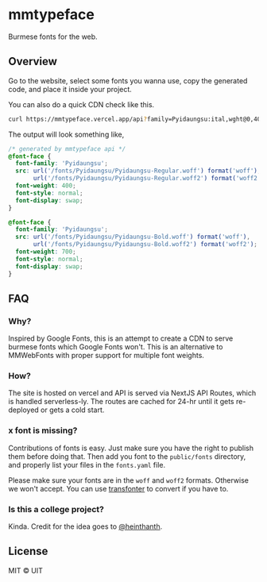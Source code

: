 # mmtypeface

Burmese fonts for the web.

## Overview

Go to the website, select some fonts you wanna use, copy the generated code, and place it inside your project.

You can also do a quick CDN check like this.

```bash
curl https://mmtypeface.vercel.app/api?family=Pyidaungsu:ital,wght@0,400;0,700
```

The output will look something like,

```CSS
/* generated by mmtypeface api */
@font-face {
  font-family: 'Pyidaungsu';
  src: url('/fonts/Pyidaungsu/Pyidaungsu-Regular.woff') format('woff'),
       url('/fonts/Pyidaungsu/Pyidaungsu-Regular.woff2') format('woff2');
  font-weight: 400;
  font-style: normal;
  font-display: swap;
}

@font-face {
  font-family: 'Pyidaungsu';
  src: url('/fonts/Pyidaungsu/Pyidaungsu-Bold.woff') format('woff'),
       url('/fonts/Pyidaungsu/Pyidaungsu-Bold.woff2') format('woff2');
  font-weight: 700;
  font-style: normal;
  font-display: swap;
}
```

## FAQ

### Why?

Inspired by Google Fonts, this is an attempt to create a CDN to serve burmese fonts which Google Fonts won't. This is an alternative to MMWebFonts with proper support for multiple font weights.

### How?

The site is hosted on vercel and API is served via NextJS API Routes, which is handled serverless-ly. The routes are cached for 24-hr until it gets re-deployed or gets a cold start.

### x font is missing?

Contributions of fonts is easy. Just make sure you have the right to publish them before doing that. Then add you font to the `public/fonts` directory, and properly list your files in the `fonts.yaml` file.

Please make sure your fonts are in the `woff` and `woff2` formats. Otherwise we won't accept. You can use [transfonter](https://transfonter.org) to convert if you have to.

### Is this a college project?

Kinda. Credit for the idea goes to [@heinthanth](https://github.com/heinthanth).

## License

MIT © UIT
